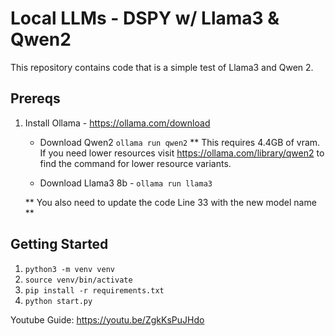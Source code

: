 # Local LLMs - DSPY w/ Llama3 & Qwen2
This repository contains code that is a simple test of Llama3 and Qwen 2.

## Prereqs
1. Install Ollama - https://ollama.com/download

    - Download Qwen2 `ollama run qwen2` ** This requires 4.4GB of vram. If you need lower resources visit https://ollama.com/library/qwen2 to find the command for lower resource variants.
    
    - Download Llama3 8b - `ollama run llama3`
    
    ** You also need to update the code Line 33 with the new model name **

## Getting Started
1. `python3 -m venv venv`
2. `source venv/bin/activate`
3. `pip install -r requirements.txt`
4. `python start.py`


Youtube Guide: https://youtu.be/ZgkKsPuJHdo
